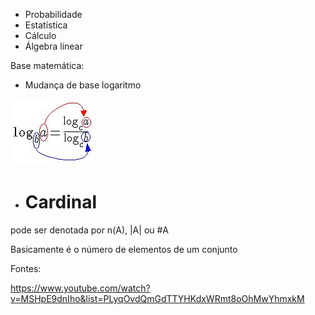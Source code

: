 - Probabilidade
- Estatística
- Cálculo
- Álgebra linear


Base matemática:

- Mudança de base logaritmo

<img src="mudanca-base-logaritmo.jpg">

- # Cardinal

pode ser denotada por n(A), |A| ou #A

Basicamente é o número de elementos de um conjunto


Fontes: 

https://www.youtube.com/watch?v=MSHpE9dnIho&list=PLyqOvdQmGdTTYHKdxWRmt8oOhMwYhmxkM
